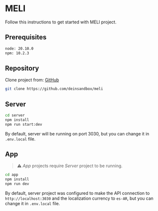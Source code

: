 # MELI

Follow this instructions to get started with MELI project.

## Prerequisites

```bash
node: 20.10.0
npm: 10.2.3
```

## Repository

Clone project from: [GitHub](https://github.com/deinsandbox/meli)

```bash
git clone https://github.com/deinsandbox/meli
```

## Server

```bash
cd server
npm install
npm run start:dev
```

By default, server will be running on port 3030, but you can change it in `.env.local` file.

## App

> ⚠ *App* projects require *Server* project to be running.

```bash
cd app
npm install
npm run dev
```

By default, server project was configured to make the API connection to `http://localhost:3030` and the localization currency to `es-AR`, but you can change it in `.env.local` file.
